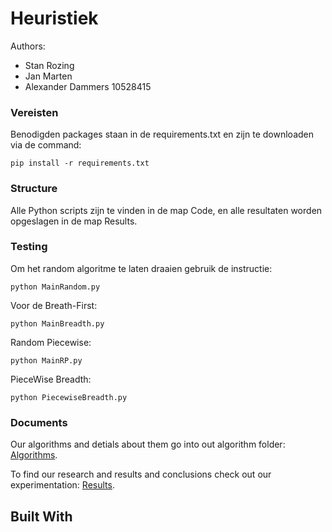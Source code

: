 # Heuristiek
Authors:

- Stan Rozing
- Jan Marten
- Alexander Dammers 10528415

### Vereisten
Benodigden packages staan in de requirements.txt en zijn te downloaden via de command:

```
pip install -r requirements.txt
```
### Structure
Alle Python scripts zijn te vinden in de map Code, en alle resultaten worden opgeslagen in de map Results.

### Testing

Om het random algoritme te laten draaien gebruik de instructie:

```
python MainRandom.py
```

Voor de Breath-First:

```
python MainBreadth.py
```

Random Piecewise:
```
python MainRP.py
```

PieceWise Breadth:
```
python PiecewiseBreadth.py
```



### Documents


Our algorithms and detials about them go into out algorithm folder: [Algorithms](/code/Algorithms).

To find our research and results and conclusions check out our experimentation: [Results](Results).



## Built With
